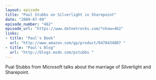 ```yaml
---
layout: episode
title: "Paul Stubbs on Silverlight in Sharepoint"
date: "2009-07-09"
episode_number: "462"
episode_url: "https://www.dotnetrocks.com/?show=462"
links:
- title: "Paul's Book"
  url: "http://www.amazon.com/gp/product/0470434007 "
- title: "Paul's Blog"
  url: "http://blogs.msdn.com/pstubbs "
---
```


Pual Stubbs from Microsoft talks about the marriage of Silverlight and Sharepoint.

